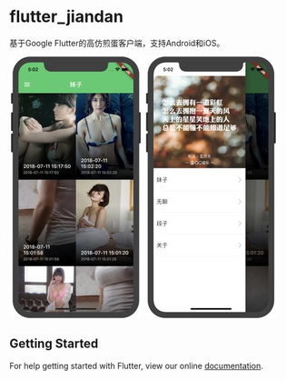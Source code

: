 # flutter_jiandan

基于Google Flutter的高仿煎蛋客户端，支持Android和iOS。

![](./screenshots/ios01.jpeg)
![](./screenshots/ios02.jpeg)

## Getting Started

For help getting started with Flutter, view our online
[documentation](https://flutter.io/).
